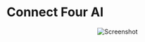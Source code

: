 # Connect Four AI

<p align="center">
<img src="https://i.imgur.com/YSwRzCA.png" alt="Screenshot">
</p>